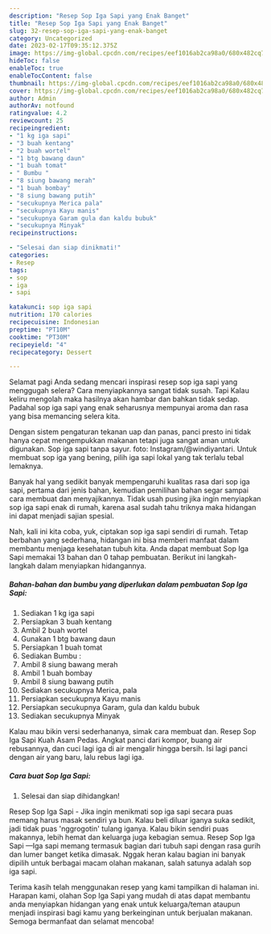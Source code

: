 ```yaml
---
description: "Resep Sop Iga Sapi yang Enak Banget"
title: "Resep Sop Iga Sapi yang Enak Banget"
slug: 32-resep-sop-iga-sapi-yang-enak-banget
category: Uncategorized
date: 2023-02-17T09:35:12.375Z
image: https://img-global.cpcdn.com/recipes/eef1016ab2ca98a0/680x482cq70/sop-iga-sapi-foto-resep-utama.jpg
hideToc: false
enableToc: true
enableTocContent: false
thumbnail: https://img-global.cpcdn.com/recipes/eef1016ab2ca98a0/680x482cq70/sop-iga-sapi-foto-resep-utama.jpg
cover: https://img-global.cpcdn.com/recipes/eef1016ab2ca98a0/680x482cq70/sop-iga-sapi-foto-resep-utama.jpg
author: Admin
authorAv: notfound
ratingvalue: 4.2
reviewcount: 25
recipeingredient:
- "1 kg iga sapi"
- "3 buah kentang"
- "2 buah wortel"
- "1 btg bawang daun"
- "1 buah tomat"
- " Bumbu "
- "8 siung bawang merah"
- "1 buah bombay"
- "8 siung bawang putih"
- "secukupnya Merica pala"
- "secukupnya Kayu manis"
- "secukupnya Garam gula dan kaldu bubuk"
- "secukupnya Minyak"
recipeinstructions:

- "Selesai dan siap dinikmati!"
categories:
- Resep
tags:
- sop
- iga
- sapi

katakunci: sop iga sapi 
nutrition: 170 calories
recipecuisine: Indonesian
preptime: "PT10M"
cooktime: "PT30M"
recipeyield: "4"
recipecategory: Dessert

---
```



Selamat pagi Anda sedang mencari inspirasi resep sop iga sapi yang menggugah selera? Cara menyiapkannya sangat tidak susah. Tapi Kalau keliru mengolah maka hasilnya akan hambar dan bahkan tidak sedap. Padahal sop iga sapi yang enak seharusnya mempunyai aroma dan rasa yang bisa memancing selera kita.


Dengan sistem pengaturan tekanan uap dan panas, panci presto ini tidak hanya cepat mengempukkan makanan tetapi juga sangat aman untuk digunakan. Sop iga sapi tanpa sayur. foto: Instagram/@windiyantari. Untuk membuat sop iga yang bening, pilih iga sapi lokal yang tak terlalu tebal lemaknya.

Banyak hal yang sedikit banyak mempengaruhi kualitas rasa dari sop iga sapi, pertama dari jenis bahan, kemudian pemilihan bahan segar sampai cara membuat dan menyajikannya. Tidak usah pusing jika ingin menyiapkan sop iga sapi enak di rumah, karena asal sudah tahu triknya maka hidangan ini dapat menjadi sajian spesial.


Nah, kali ini kita coba, yuk, ciptakan sop iga sapi sendiri di rumah. Tetap berbahan yang sederhana, hidangan ini bisa memberi manfaat dalam membantu menjaga kesehatan tubuh kita. Anda dapat membuat Sop Iga Sapi memakai 13 bahan dan 0 tahap pembuatan. Berikut ini langkah-langkah dalam menyiapkan hidangannya.

<!--inarticleads1-->

##### Bahan-bahan dan bumbu yang diperlukan dalam pembuatan Sop Iga Sapi:

1. Sediakan 1 kg iga sapi
1. Persiapkan 3 buah kentang
1. Ambil 2 buah wortel
1. Gunakan 1 btg bawang daun
1. Persiapkan 1 buah tomat
1. Sediakan  Bumbu :
1. Ambil 8 siung bawang merah
1. Ambil 1 buah bombay
1. Ambil 8 siung bawang putih
1. Sediakan secukupnya Merica, pala
1. Persiapkan secukupnya Kayu manis
1. Persiapkan secukupnya Garam, gula dan kaldu bubuk
1. Sediakan secukupnya Minyak


Kalau mau bikin versi sederhananya, simak cara membuat dan. Resep Sop Iga Sapi Kuah Asam Pedas. Angkat panci dari kompor, buang air rebusannya, dan cuci lagi iga di air mengalir hingga bersih. Isi lagi panci dengan air yang baru, lalu rebus lagi iga. 

<!--inarticleads2-->

##### Cara buat Sop Iga Sapi:


1. Selesai dan siap dihidangkan!

Resep Sop Iga Sapi - Jika ingin menikmati sop iga sapi secara puas memang harus masak sendiri ya bun. Kalau beli diluar iganya suka sedikit, jadi tidak puas &#39;nggrogotin&#39; tulang iganya. Kalau bikin sendiri puas makannya, lebih hemat dan keluarga juga kebagian semua. Resep Sop Iga Sapi —Iga sapi memang termasuk bagian dari tubuh sapi dengan rasa gurih dan lumer banget ketika dimasak. Nggak heran kalau bagian ini banyak dipilih untuk berbagai macam olahan makanan, salah satunya adalah sop iga sapi. 

Terima kasih telah menggunakan resep yang kami tampilkan di halaman ini. Harapan kami, olahan Sop Iga Sapi yang mudah di atas dapat membantu anda menyiapkan hidangan yang enak untuk keluarga/teman ataupun menjadi inspirasi bagi kamu yang berkeinginan untuk berjualan makanan. Semoga bermanfaat dan selamat mencoba!
